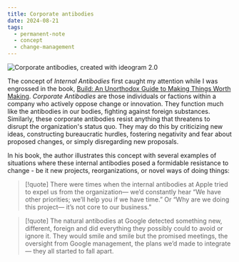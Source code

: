 ```yaml
---
title: Corporate antibodies
date: 2024-08-21
tags:
  - permanent-note
  - concept
  - change-management
---
```


![Corporate antibodies, created with ideogram 2.0](notes/attachments/corporate-antibodies-ideogram.png)

The concept of *Internal Antibodies* first caught my attention while I was engrossed in the book, [Build: An Unorthodox Guide to Making Things Worth Making](literature-notes/Books/Build.%20An%20Unorthodox%20Guide%20to%20Making%20Things%20Worth%20Making.md). *Corporate Antibodies* are those individuals or factions within a company who actively oppose change or innovation. They function much like the antibodies in our bodies, fighting against foreign substances. Similarly, these corporate antibodies resist anything that threatens to disrupt the organization's status quo. They may do this by criticizing new ideas, constructing bureaucratic hurdles, fostering negativity and fear about proposed changes, or simply disregarding new proposals.

In his book, the author illustrates this concept with several examples of situations where these internal antibodies posed a formidable resistance to change - be it new projects, reorganizations, or novel ways of doing things:

> [!quote]
>There were times when the internal antibodies at Apple tried to expel us from the organization— we’d constantly hear “We have other priorities; we’ll help you if we have time.” Or “Why are we doing this project— it’s not core to our business."


> [!quote]
>The natural antibodies at Google detected something new, different, foreign and did everything they possibly could to avoid or ignore it. They would smile and smile but the promised meetings, the oversight from Google management, the plans we’d made to integrate— they all started to fall apart.


